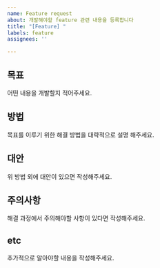 ```yaml
---
name: Feature request
about: 개발해야할 feature 관련 내용을 등록합니다
title: "[Feature] "
labels: feature
assignees: ''

---
```


## 목표
어떤 내용을 개발할지 적어주세요.

## 방법
목표를 이루기 위한 해결 방법을 대략적으로 설명 해주세요.

## 대안
위 방법 외에 대안이 있으면 작성해주세요.

## 주의사항
해결 과정에서 주의해야할 사항이 있다면 작성해주세요.

## etc
추가적으로 알아야할 내용을 작성해주세요.
